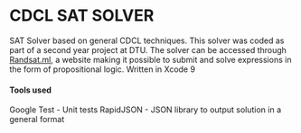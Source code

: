 # CDCL SAT SOLVER
SAT Solver based on general CDCL techniques. This solver was coded as part of a second year project at DTU. The solver can be accessed through  [Randsat.ml](http://randsat.ml), a website making it possible to submit and solve expressions in the form of propositional logic. 
Written in Xcode 9

#### Tools used
Google Test - Unit tests
RapidJSON - JSON library to output solution in a general format 




